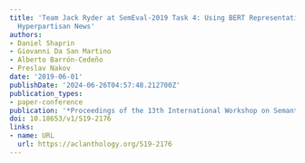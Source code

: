 ```yaml
---
title: 'Team Jack Ryder at SemEval-2019 Task 4: Using BERT Representations for Detecting
  Hyperpartisan News'
authors:
- Daniel Shaprin
- Giovanni Da San Martino
- Alberto Barrón-Cedeño
- Preslav Nakov
date: '2019-06-01'
publishDate: '2024-06-26T04:57:48.212700Z'
publication_types:
- paper-conference
publication: '*Proceedings of the 13th International Workshop on Semantic Evaluation*'
doi: 10.18653/v1/S19-2176
links:
- name: URL
  url: https://aclanthology.org/S19-2176
---
```

